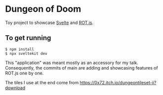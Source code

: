 # Dungeon of Doom

Toy project to showcase [Svelte](https://svelte.dev/) and 
[ROT.js](https://ondras.github.io/rot.js/hp/).

## To get running

    $ npm install
    $ npx sveltekit dev


This "application" was meant mostly as an accessory 
for my talk. Consequently, the
commits of main are adding and showcasing features of ROT.js
one by one. 

The tiles I use at the end come from 
https://0x72.itch.io/dungeontileset-ii?download
